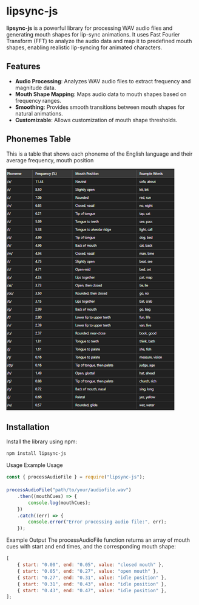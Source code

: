 # lipsync-js

**lipsync-js** is a powerful library for processing WAV audio files and generating mouth shapes for lip-sync animations. It uses Fast Fourier Transform (FFT) to analyze the audio data and map it to predefined mouth shapes, enabling realistic lip-syncing for animated characters.

## Features

-   **Audio Processing**: Analyzes WAV audio files to extract frequency and magnitude data.
-   **Mouth Shape Mapping**: Maps audio data to mouth shapes based on frequency ranges.
-   **Smoothing**: Provides smooth transitions between mouth shapes for natural animations.
-   **Customizable**: Allows customization of mouth shape thresholds.

## Phonemes Table

This is a table that shows each phoneme of the English language and their average frequency, mouth position

![Phonemes table](image.png)

## Installation

Install the library using npm:

```bash
npm install lipsync-js
```

Usage
Example Usage

```js
const { processAudioFile } = require("lipsync-js");

processAudioFile("path/to/your/audiofile.wav")
    .then((mouthCues) => {
        console.log(mouthCues);
    })
    .catch((err) => {
        console.error("Error processing audio file:", err);
    });
```

Example Output
The processAudioFile function returns an array of mouth cues with start and end times, and the corresponding mouth shape:

```js
[
    { start: "0.00", end: "0.05", value: "closed mouth" },
    { start: "0.05", end: "0.27", value: "open mouth" },
    { start: "0.27", end: "0.31", value: "idle position" },
    { start: "0.31", end: "0.43", value: "idle position" },
    { start: "0.43", end: "0.47", value: "idle position" },
];
```
